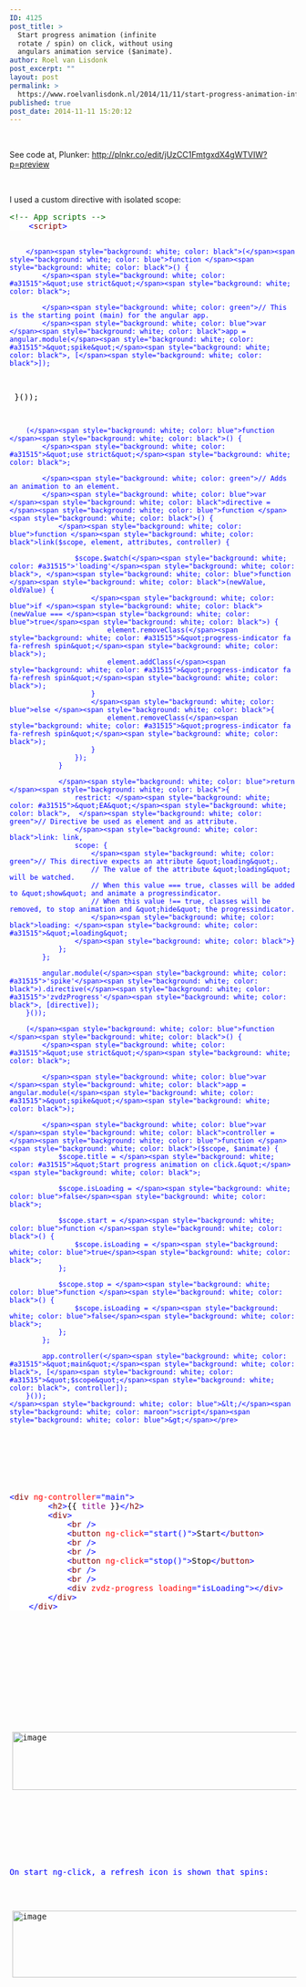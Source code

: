 ```yaml
---
ID: 4125
post_title: >
  Start progress animation (infinite
  rotate / spin) on click, without using
  angulars animation service ($animate).
author: Roel van Lisdonk
post_excerpt: ""
layout: post
permalink: >
  https://www.roelvanlisdonk.nl/2014/11/11/start-progress-animation-infinite-rotate-spin-on-click-without-using-angulars-animation-service-animate/
published: true
post_date: 2014-11-11 15:20:12
---
```

<p>&#160;</p>  <p>See code at, Plunker: <a title="http://plnkr.co/edit/jUzCC1FmtgxdX4gWTVIW?p=preview" href="http://plnkr.co/edit/jUzCC1FmtgxdX4gWTVIW?p=preview">http://plnkr.co/edit/jUzCC1FmtgxdX4gWTVIW?p=preview</a></p>  <p>&#160;</p>  <p>I used a custom directive with isolated scope:</p>  <pre class="code"><span style="background: white; color: #006400">&lt;!-- App scripts --&gt;
    </span><span style="background: white; color: blue">&lt;</span><span style="background: white; color: maroon">script</span><span style="background: white; color: blue">&gt;

        </span><span style="background: white; color: black">(</span><span style="background: white; color: blue">function </span><span style="background: white; color: black">() {
            </span><span style="background: white; color: #a31515">&quot;use strict&quot;</span><span style="background: white; color: black">;

            </span><span style="background: white; color: green">// This is the starting point (main) for the angular app.
            </span><span style="background: white; color: blue">var </span><span style="background: white; color: black">app = angular.module(</span><span style="background: white; color: #a31515">&quot;spike&quot;</span><span style="background: white; color: black">, [</span><span style="background: white; color: black">]);

</span><span style="background: white; color: black">
        }());
   
        (</span><span style="background: white; color: blue">function </span><span style="background: white; color: black">() {
            </span><span style="background: white; color: #a31515">&quot;use strict&quot;</span><span style="background: white; color: black">;

            </span><span style="background: white; color: green">// Adds an animation to an element.
            </span><span style="background: white; color: blue">var </span><span style="background: white; color: black">directive = </span><span style="background: white; color: blue">function </span><span style="background: white; color: black">() {
                </span><span style="background: white; color: blue">function </span><span style="background: white; color: black">link($scope, element, attributes, controller) {

                    $scope.$watch(</span><span style="background: white; color: #a31515">'loading'</span><span style="background: white; color: black">, </span><span style="background: white; color: blue">function </span><span style="background: white; color: black">(newValue, oldValue) {
                        </span><span style="background: white; color: blue">if </span><span style="background: white; color: black">(newValue === </span><span style="background: white; color: blue">true</span><span style="background: white; color: black">) {
                            element.removeClass(</span><span style="background: white; color: #a31515">&quot;progress-indicator fa fa-refresh spin&quot;</span><span style="background: white; color: black">);
                            element.addClass(</span><span style="background: white; color: #a31515">&quot;progress-indicator fa fa-refresh spin&quot;</span><span style="background: white; color: black">);
                        }
                        </span><span style="background: white; color: blue">else </span><span style="background: white; color: black">{
                            element.removeClass(</span><span style="background: white; color: #a31515">&quot;progress-indicator fa fa-refresh spin&quot;</span><span style="background: white; color: black">);
                        }
                    });   
                }

                </span><span style="background: white; color: blue">return </span><span style="background: white; color: black">{
                    restrict: </span><span style="background: white; color: #a31515">&quot;EA&quot;</span><span style="background: white; color: black">,  </span><span style="background: white; color: green">// Directive be used as element and as attribute.
                    </span><span style="background: white; color: black">link: link,
                    scope: {
                        </span><span style="background: white; color: green">// This directive expects an attribute &quot;loading&quot;.
                        // The value of the attribute &quot;loading&quot; will be watched.
                        // When this value === true, classes will be added to &quot;show&quot; and animate a progressindicator.
                        // When this value !== true, classes will be removed, to stop animation and &quot;hide&quot; the progressindicator.
                        </span><span style="background: white; color: black">loading: </span><span style="background: white; color: #a31515">&quot;=loading&quot;
                    </span><span style="background: white; color: black">}
                };
            };

            angular.module(</span><span style="background: white; color: #a31515">'spike'</span><span style="background: white; color: black">).directive(</span><span style="background: white; color: #a31515">'zvdzProgress'</span><span style="background: white; color: black">, [directive]);
        }());

        (</span><span style="background: white; color: blue">function </span><span style="background: white; color: black">() {
            </span><span style="background: white; color: #a31515">&quot;use strict&quot;</span><span style="background: white; color: black">;

            </span><span style="background: white; color: blue">var </span><span style="background: white; color: black">app = angular.module(</span><span style="background: white; color: #a31515">&quot;spike&quot;</span><span style="background: white; color: black">);

            </span><span style="background: white; color: blue">var </span><span style="background: white; color: black">controller = </span><span style="background: white; color: blue">function </span><span style="background: white; color: black">($scope, $animate) {
                $scope.title = </span><span style="background: white; color: #a31515">&quot;Start progress animation on click.&quot;</span><span style="background: white; color: black">;
               
                $scope.isLoading = </span><span style="background: white; color: blue">false</span><span style="background: white; color: black">;

                $scope.start = </span><span style="background: white; color: blue">function </span><span style="background: white; color: black">() {
                    $scope.isLoading = </span><span style="background: white; color: blue">true</span><span style="background: white; color: black">;
                };

                $scope.stop = </span><span style="background: white; color: blue">function </span><span style="background: white; color: black">() {
                    $scope.isLoading = </span><span style="background: white; color: blue">false</span><span style="background: white; color: black">;
                };
            };

            app.controller(</span><span style="background: white; color: #a31515">&quot;main&quot;</span><span style="background: white; color: black">, [</span><span style="background: white; color: #a31515">&quot;$scope&quot;</span><span style="background: white; color: black">, controller]);
        }());
    </span><span style="background: white; color: blue">&lt;/</span><span style="background: white; color: maroon">script</span><span style="background: white; color: blue">&gt;</span></pre>


<p>&#160;</p>

<pre class="code"><span style="background: white; color: blue">&lt;</span><span style="background: white; color: maroon">div </span><span style="background: white; color: red">ng-controller</span><span style="background: white; color: blue">=&quot;main&quot;&gt;
        &lt;</span><span style="background: white; color: maroon">h2</span><span style="background: white; color: blue">&gt;</span><span style="background: white; color: black">{{ </span><span style="background: white; color: purple">title </span><span style="background: white; color: black">}}</span><span style="background: white; color: blue">&lt;/</span><span style="background: white; color: maroon">h2</span><span style="background: white; color: blue">&gt;
        &lt;</span><span style="background: white; color: maroon">div</span><span style="background: white; color: blue">&gt;
            &lt;</span><span style="background: white; color: maroon">br </span><span style="background: white; color: blue">/&gt;
            &lt;</span><span style="background: white; color: maroon">button </span><span style="background: white; color: red">ng-click</span><span style="background: white; color: blue">=&quot;start()&quot;&gt;</span><span style="background: white; color: black">Start</span><span style="background: white; color: blue">&lt;/</span><span style="background: white; color: maroon">button</span><span style="background: white; color: blue">&gt;
            &lt;</span><span style="background: white; color: maroon">br </span><span style="background: white; color: blue">/&gt;
            &lt;</span><span style="background: white; color: maroon">br </span><span style="background: white; color: blue">/&gt;
            &lt;</span><span style="background: white; color: maroon">button </span><span style="background: white; color: red">ng-click</span><span style="background: white; color: blue">=&quot;stop()&quot;&gt;</span><span style="background: white; color: black">Stop</span><span style="background: white; color: blue">&lt;/</span><span style="background: white; color: maroon">button</span><span style="background: white; color: blue">&gt;
            &lt;</span><span style="background: white; color: maroon">br </span><span style="background: white; color: blue">/&gt;
            &lt;</span><span style="background: white; color: maroon">br </span><span style="background: white; color: blue">/&gt;
            &lt;</span><span style="background: white; color: maroon">div </span><span style="background: white; color: red">zvdz-progress loading</span><span style="background: white; color: blue">=&quot;isLoading&quot;&gt;&lt;/</span><span style="background: white; color: maroon">div</span><span style="background: white; color: blue">&gt;
        &lt;/</span><span style="background: white; color: maroon">div</span><span style="background: white; color: blue">&gt;
    &lt;/</span><span style="background: white; color: maroon">div</span><span style="background: white; color: blue">&gt;</span></pre>


<p>&#160;</p>

<p>&#160;</p>

<p><a href="http://www.roelvanlisdonk.nl/wp-content/uploads/2014/11/image.png" rel="lightbox"><img title="image" style="border-left-width: 0px; border-right-width: 0px; background-image: none; border-bottom-width: 0px; padding-top: 0px; padding-left: 0px; margin: 0px 5px; display: inline; padding-right: 0px; border-top-width: 0px" border="0" alt="image" src="http://www.roelvanlisdonk.nl/wp-content/uploads/2014/11/image_thumb.png" width="580" height="102" /></a></p>

<p>&#160;</p>

<p>On start ng-click, a refresh icon is shown that spins:</p>

<p><a href="http://www.roelvanlisdonk.nl/wp-content/uploads/2014/11/image1.png" rel="lightbox"><img title="image" style="border-left-width: 0px; border-right-width: 0px; background-image: none; border-bottom-width: 0px; padding-top: 0px; padding-left: 0px; margin: 0px 5px; display: inline; padding-right: 0px; border-top-width: 0px" border="0" alt="image" src="http://www.roelvanlisdonk.nl/wp-content/uploads/2014/11/image_thumb1.png" width="580" height="117" /></a></p>